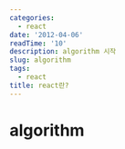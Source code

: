 ```yaml
---
categories:
  - react
date: '2012-04-06'
readTime: '10'
description: algorithm 시작
slug: algorithm
tags:
  - react
title: react란?
---
```


# algorithm
